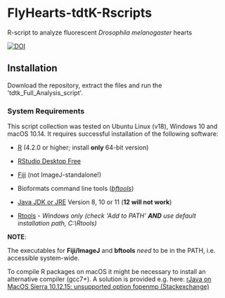 # FlyHearts-tdtK-Rscripts
R-script to analyze fluorescent _Drosophila melanogaster_ hearts

[![DOI](https://zenodo.org/badge/192813672.svg)](https://zenodo.org/badge/latestdoi/192813672)

## Installation

Download the repository, extract the files and run the 'tdtk_Full_Analysis_script'.

### System Requirements
This script collection was tested on Ubuntu Linux (v18), Windows 10 and macOS 10.14. It requires successful installation of the following software:

 * [R](https://www.r-project.org) (4.2.0 or higher; install **only** 64-bit version)
 * [RStudio Desktop Free](https://www.rstudio.com/products/rstudio/download/)
 
 * [Fiji](https://fiji.sc/) (not ImageJ-standalone!)
 * Bioformats command line tools ([_bftools_](https://www.openmicroscopy.org/bio-formats/downloads/))
 
 * [Java JDK or JRE](https://www.oracle.com/technetwork/java/javase/overview/index.html) Version 8, 10 or 11 (**12 will not work**)
 * [Rtools](https://cran.r-project.org/bin/windows/Rtools/) - _Windows only (check 'Add to PATH' **AND** use default installation path, C:\Rtools)_


 **NOTE**:
 
 The executables for **Fiji/ImageJ** and **bftools** _need_ to be in the PATH, i.e. accessible system-wide.
 
 To compile R packages on macOS it might be necessary to install an alternative compiler (gcc7+). A solution is provided e.g. here: [rJava on MacOS Sierra 10.12.15: unsupported option fopenmp (Stackexchange)](https://stackoverflow.com/a/51996290/4154930)
 
